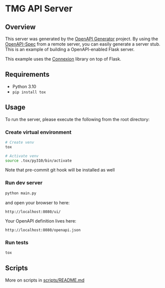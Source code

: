 # TMG API Server

## Overview

This server was generated by the [OpenAPI Generator](https://openapi-generator.tech) project. By using the
[OpenAPI-Spec](https://openapis.org) from a remote server, you can easily generate a server stub.  This
is an example of building a OpenAPI-enabled Flask server.

This example uses the [Connexion](https://github.com/zalando/connexion) library on top of Flask.

## Requirements

- Python 3.10
- `pip install tox`

## Usage

To run the server, please execute the following from the root directory:

### Create virtual environment 

```bash
# Create venv
tox

# Activate venv
source .tox/py310/bin/activate
```

Note that pre-commit git hook will be installed as well

### Run dev server

```sh
python main.py
```

and open your browser to here:

```
http://localhost:8080/ui/
```

Your OpenAPI definition lives here:

```
http://localhost:8080/openapi.json
```

### Run tests

```sh
tox
```

## Scripts

More on scripts in [scripts/README.md](./scripts/README.md)
